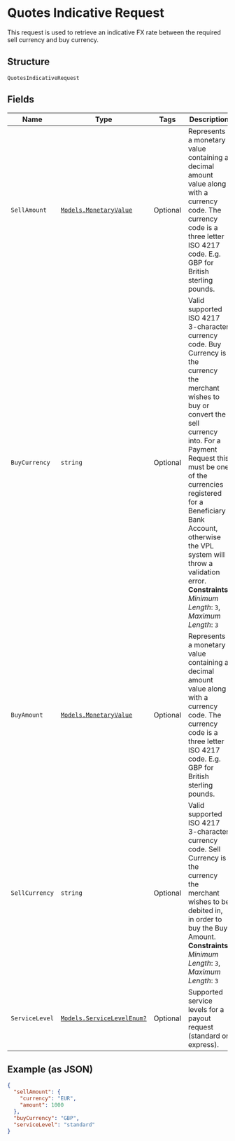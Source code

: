 
# Quotes Indicative Request

This request is used to retrieve an indicative FX rate between the required sell currency and buy currency.

## Structure

`QuotesIndicativeRequest`

## Fields

| Name | Type | Tags | Description |
|  --- | --- | --- | --- |
| `SellAmount` | [`Models.MonetaryValue`](../../doc/models/monetary-value.md) | Optional | Represents a monetary value containing a decimal amount value along with a currency code. The currency code is a three letter ISO 4217 code. E.g. GBP for British sterling pounds. |
| `BuyCurrency` | `string` | Optional | Valid supported ISO 4217 3-character currency code. Buy Currency is the currency the merchant wishes to buy or convert the sell currency into. For a Payment Request this must be one of the currencies registered for a Beneficiary Bank Account, otherwise the VPL system will throw a validation error.<br>**Constraints**: *Minimum Length*: `3`, *Maximum Length*: `3` |
| `BuyAmount` | [`Models.MonetaryValue`](../../doc/models/monetary-value.md) | Optional | Represents a monetary value containing a decimal amount value along with a currency code. The currency code is a three letter ISO 4217 code. E.g. GBP for British sterling pounds. |
| `SellCurrency` | `string` | Optional | Valid supported ISO 4217 3-character currency code. Sell Currency is the currency the merchant wishes to be debited in, in order to buy the Buy Amount.<br>**Constraints**: *Minimum Length*: `3`, *Maximum Length*: `3` |
| `ServiceLevel` | [`Models.ServiceLevelEnum?`](../../doc/models/service-level-enum.md) | Optional | Supported service levels for a payout request (standard or express). |

## Example (as JSON)

```json
{
  "sellAmount": {
    "currency": "EUR",
    "amount": 1000
  },
  "buyCurrency": "GBP",
  "serviceLevel": "standard"
}
```

